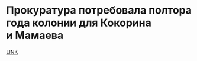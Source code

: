 # Прокуратура потребовала полтора года колонии для Кокорина и Мамаева 



[LINK](https://varlamov.ru/3426437.html)